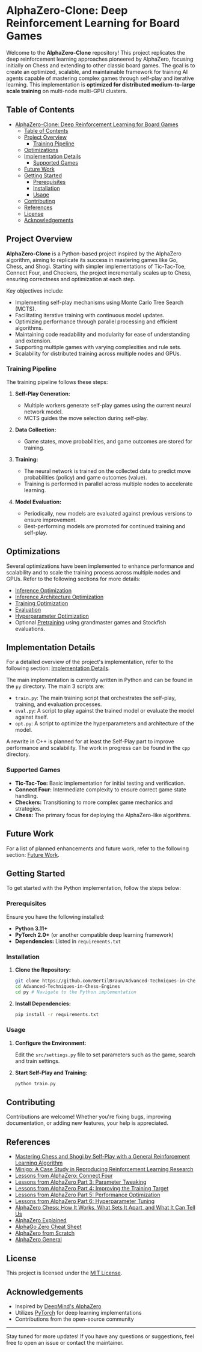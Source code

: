 # AlphaZero-Clone: Deep Reinforcement Learning for Board Games

Welcome to the **AlphaZero-Clone** repository! This project replicates the deep reinforcement learning approaches pioneered by AlphaZero, focusing initially on Chess and extending to other classic board games. The goal is to create an optimized, scalable, and maintainable framework for training AI agents capable of mastering complex games through self-play and iterative learning. This implementation is **optimized for distributed medium-to-large scale training** on multi-node multi-GPU clusters.

## Table of Contents

- [AlphaZero-Clone: Deep Reinforcement Learning for Board Games](#alphazero-clone-deep-reinforcement-learning-for-board-games)
  - [Table of Contents](#table-of-contents)
  - [Project Overview](#project-overview)
    - [Training Pipeline](#training-pipeline)
  - [Optimizations](#optimizations)
  - [Implementation Details](#implementation-details)
    - [Supported Games](#supported-games)
  - [Future Work](#future-work)
  - [Getting Started](#getting-started)
    - [Prerequisites](#prerequisites)
    - [Installation](#installation)
    - [Usage](#usage)
  - [Contributing](#contributing)
  - [References](#references)
  - [License](#license)
  - [Acknowledgements](#acknowledgements)

## Project Overview

**AlphaZero-Clone** is a Python-based project inspired by the AlphaZero algorithm, aiming to replicate its success in mastering games like Go, Chess, and Shogi. Starting with simpler implementations of Tic-Tac-Toe, Connect Four, and Checkers, the project incrementally scales up to Chess, ensuring correctness and optimization at each step.

Key objectives include:

- Implementing self-play mechanisms using Monte Carlo Tree Search (MCTS).
- Facilitating iterative training with continuous model updates.
- Optimizing performance through parallel processing and efficient algorithms.
- Maintaining code readability and modularity for ease of understanding and extension.
- Supporting multiple games with varying complexities and rule sets.
- Scalability for distributed training across multiple nodes and GPUs.

### Training Pipeline

The training pipeline follows these steps:

1. **Self-Play Generation:**
   - Multiple workers generate self-play games using the current neural network model.
   - MCTS guides the move selection during self-play.

2. **Data Collection:**
   - Game states, move probabilities, and game outcomes are stored for training.

3. **Training:**
   - The neural network is trained on the collected data to predict move probabilities (policy) and game outcomes (value).
   - Training is performed in parallel across multiple nodes to accelerate learning.

4. **Model Evaluation:**
   - Periodically, new models are evaluated against previous versions to ensure improvement.
   - Best-performing models are promoted for continued training and self-play.

## Optimizations

Several optimizations have been implemented to enhance performance and scalability and to scale the training process across multiple nodes and GPUs. Refer to the following sections for more details:

- [Inference Optimization](documentation/optimizations/inference.md)
- [Inference Architecture Optimization](documentation/optimizations/architecture.md)
- [Training Optimization](documentation/optimizations/training.md)
- [Evaluation](documentation/optimizations/evaluation.md)
- [Hyperparameter Optimization](documentation/optimizations/hyperparameters.md)
- Optional [Pretraining](documentation/optimizations/pretraining.md) using grandmaster games and Stockfish evaluations.

## Implementation Details

For a detailed overview of the project's implementation, refer to the following section: [Implementation Details](documentation/implementation.md).

The main implementation is currently written in Python and can be found in the `py` directory. The main 3 scripts are:

- `train.py`: The main training script that orchestrates the self-play, training, and evaluation processes.
- `eval.py`: A script to play against the trained model or evaluate the model against itself.
- `opt.py`: A script to optimize the hyperparameters and architecture of the model.

A rewrite in C++ is planned for at least the Self-Play part to improve performance and scalability. The work in progress can be found in the `cpp` directory.

### Supported Games

- **Tic-Tac-Toe:** Basic implementation for initial testing and verification.
- **Connect Four:** Intermediate complexity to ensure correct game state handling.
- **Checkers:** Transitioning to more complex game mechanics and strategies.
- **Chess:** The primary focus for deploying the AlphaZero-like algorithms.

## Future Work

For a list of planned enhancements and future work, refer to the following section: [Future Work](documentation/future.md).

## Getting Started

To get started with the Python implementation, follow the steps below:

### Prerequisites

Ensure you have the following installed:

- **Python 3.11+**
- **PyTorch 2.0+** (or another compatible deep learning framework)
- **Dependencies:** Listed in `requirements.txt`

### Installation

1. **Clone the Repository:**

   ```bash
   git clone https://github.com/BertilBraun/Advanced-Techniques-in-Chess-Engines.git
   cd Advanced-Techniques-in-Chess-Engines
   cd py # Navigate to the Python implementation
   ```

2. **Install Dependencies:**

   ```bash
   pip install -r requirements.txt
   ```

### Usage

1. **Configure the Environment:**

   Edit the `src/settings.py` file to set parameters such as the game, search and train settings.

2. **Start Self-Play and Training:**

   ```bash
   python train.py
   ```

## Contributing

Contributions are welcome! Whether you're fixing bugs, improving documentation, or adding new features, your help is appreciated.

## References

- [Mastering Chess and Shogi by Self-Play with a General Reinforcement Learning Algorithm](https://arxiv.org/pdf/1712.01815)
- [Minigo: A Case Study in Reproducing Reinforcement Learning Research](https://openreview.net/pdf?id=H1eerhIpLV)
- [Lessons from AlphaZero: Connect Four](https://medium.com/oracledevs/lessons-from-alphazero-connect-four-e4a0ae82af68)
- [Lessons from AlphaZero Part 3: Parameter Tweaking](https://medium.com/oracledevs/lessons-from-alphazero-part-3-parameter-tweaking-4dceb78ed1e5)
- [Lessons from AlphaZero Part 4: Improving the Training Target](https://medium.com/oracledevs/lessons-from-alphazero-part-4-improving-the-training-target-6efba2e71628)
- [Lessons from AlphaZero Part 5: Performance Optimization](https://medium.com/oracledevs/lessons-from-alpha-zero-part-5-performance-optimization-664b38dc509e)
- [Lessons from AlphaZero Part 6: Hyperparameter Tuning](https://medium.com/oracledevs/lessons-from-alpha-zero-part-6-hyperparameter-tuning-b1cfcbe4ca9a)
- [AlphaZero Chess: How It Works, What Sets It Apart, and What It Can Tell Us](https://towardsdatascience.com/alphazero-chess-how-it-works-what-sets-it-apart-and-what-it-can-tell-us-4ab3d2d08867)
- [AlphaZero Explained](https://nikcheerla.github.io/deeplearningschool/2018/01/01/AlphaZero-Explained/)
- [AlphaGo Zero Cheat Sheet](https://medium.com/applied-data-science/alphago-zero-explained-in-one-diagram-365f5abf67e0)
- [AlphaZero from Scratch](https://www.youtube.com/watch?v=wuSQpLinRB4&ab_channel=freeCodeCamp.org)
- [AlphaZero General](https://github.com/suragnair/alpha-zero-general)

## License

This project is licensed under the [MIT License](./LICENSE).

## Acknowledgements

- Inspired by [DeepMind's AlphaZero](https://deepmind.com/research/case-studies/alphazero-the-story-so-far)
- Utilizes [PyTorch](https://pytorch.org/) for deep learning implementations
- Contributions from the open-source community

---

Stay tuned for more updates! If you have any questions or suggestions, feel free to open an issue or contact the maintainer.
